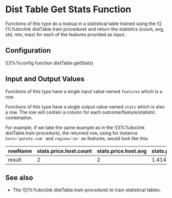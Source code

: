 # Dist Table Get Stats Function

Functions of this type do a lookup in a statistical table trained using the
![](%%doclink distTable.train procedure) and return the statistics (count, avg, std, min, max)
for each of the features provided as input.

## Configuration

![](%%config function distTable.getStats)

## Input and Output Values

Functions of this type have a single input value named `features` which is a row.

Functions of this type have a single output value named `stats` which is also a row. 
The row will contain a column for each outcome/feature/statistic combination.

For example, if we take the same example as in the ![](%%doclink distTable.train procedure),
the returned row, using for instance `host='patate.com'` and `region='on'` as features, would look like this:

| rowName | stats.price.host.count | stats.price.host.avg | stats.price.host.std | ... | stats.price.region.std | stats.price.region.min | stats.price.region.max |
|--|--|--|--|--|--|--|--|
| result | 2 | 2 | 1.4142 | ... | 1 | 1 | 3 |


## See also
* The ![](%%doclink distTable.train procedure) to train statistical tables.


